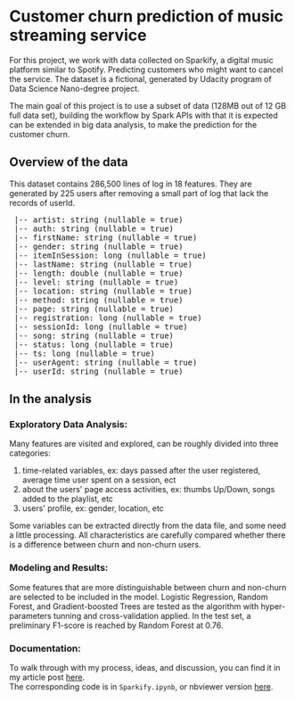 # Customer churn prediction of music streaming service

For this project, we work with data collected on Sparkify, a digital music platform similar to Spotify. Predicting customers who might want to cancel the service. The dataset is a fictional, generated by Udacity program of Data Science Nano-degree project. 

The main goal of this project is to use a subset of data (128MB out of 12 GB full data set), building the workflow by Spark APIs with that it is expected can be extended in big data analysis, to make the prediction for the customer churn.

## Overview of the data
This dataset contains 286,500 lines of log in 18 features. They are generated by 225 users after removing a small part of log that lack the records of userId.

<pre>
 |-- artist: string (nullable = true)
 |-- auth: string (nullable = true)
 |-- firstName: string (nullable = true)
 |-- gender: string (nullable = true)
 |-- itemInSession: long (nullable = true)
 |-- lastName: string (nullable = true)
 |-- length: double (nullable = true)
 |-- level: string (nullable = true)
 |-- location: string (nullable = true)
 |-- method: string (nullable = true)
 |-- page: string (nullable = true)
 |-- registration: long (nullable = true)
 |-- sessionId: long (nullable = true)
 |-- song: string (nullable = true)
 |-- status: long (nullable = true)
 |-- ts: long (nullable = true)
 |-- userAgent: string (nullable = true)
 |-- userId: string (nullable = true)
</pre>

## In the analysis
### Exploratory Data Analysis:
Many features are visited and explored, can be roughly divided into three categories: 
1. time-related variables, ex: days passed after the user registered, average time user spent on a session, ect
2. about the users' page access activities, ex: thumbs Up/Down, songs added to the playlist, etc
3. users' profile, ex: gender, location, etc

Some variables can be extracted directly from the data file, and some need a little processing.
All characteristics are carefully compared whether there is a difference between churn and non-churn users. 

### Modeling and Results:
Some features that are more distinguishable between churn and non-churn are selected to be included in the model. 
Logistic Regression, Random Forest, and Gradient-boosted Trees are tested as the algorithm with hyper-parameters tunning and cross-validation applied. In the test set, a preliminary F1-score is reached by Random Forest at 0.76.  

### Documentation:
To walk through with my process, ideas, and discussion, you can find it in my article post [here](https://kate-d.medium.com/customer-churn-prediction-of-music-streaming-service-534e4378e87b).  
The corresponding code is in `Sparkify.ipynb`, or nbviewer version [here](https://nbviewer.jupyter.org/github/yduh/Churn-Prediction/blob/main/Sparkify.ipynb).
